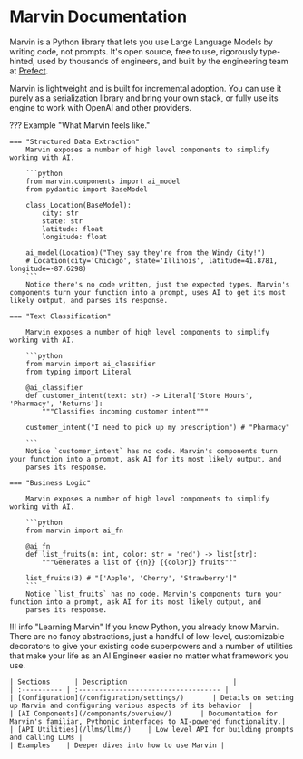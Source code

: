 # Marvin Documentation

Marvin is a Python library that lets you use Large Language Models by writing code, not prompts. It's open source,
free to use, rigorously type-hinted, used by thousands of engineers, and built by the engineering team at [Prefect](https://prefect.io).

Marvin is lightweight and is built for incremental adoption. You can use it purely as a serialization library and bring your own stack,
or fully use its engine to work with OpenAI and other providers. 

??? Example "What Marvin feels like."

    === "Structured Data Extraction"
        Marvin exposes a number of high level components to simplify working with AI. 

        ```python
        from marvin.components import ai_model
        from pydantic import BaseModel

        class Location(BaseModel):
            city: str
            state: str
            latitude: float
            longitude: float

        ai_model(Location)("They say they're from the Windy City!")
        # Location(city='Chicago', state='Illinois', latitude=41.8781, longitude=-87.6298)
        ```
        Notice there's no code written, just the expected types. Marvin's components turn your function into a prompt, uses AI to get its most likely output, and parses its response.
    
    === "Text Classification"
    
        Marvin exposes a number of high level components to simplify working with AI. 

        ```python
        from marvin import ai_classifier
        from typing import Literal

        @ai_classifier
        def customer_intent(text: str) -> Literal['Store Hours', 'Pharmacy', 'Returns']:
            """Classifies incoming customer intent"""

        customer_intent("I need to pick up my prescription") # "Pharmacy"

        ```
        Notice `customer_intent` has no code. Marvin's components turn your function into a prompt, ask AI for its most likely output, and
        parses its response.
    
    === "Business Logic"

        Marvin exposes a number of high level components to simplify working with AI. 

        ```python
        from marvin import ai_fn

        @ai_fn
        def list_fruits(n: int, color: str = 'red') -> list[str]:
            """Generates a list of {{n}} {{color}} fruits"""

        list_fruits(3) # "['Apple', 'Cherry', 'Strawberry']"
        ```
        Notice `list_fruits` has no code. Marvin's components turn your function into a prompt, ask AI for its most likely output, and
        parses its response.

!!! info "Learning Marvin"
    If you know Python, you already know Marvin. There are no fancy abstractions, just a handful of low-level, customizable decorators 
    to give your existing code superpowers and a number of utilities that make your life as an AI Engineer easier no matter
    what framework you use. 

    | Sections      | Description                          |
    | :---------- | :----------------------------------- |
    | [Configuration](/configuration/settings/)       | Details on setting up Marvin and configuring various aspects of its behavior  |
    | [AI Components](/components/overview/)       | Documentation for Marvin's familiar, Pythonic interfaces to AI-powered functionality.|
    | [API Utilities](/llms/llms/)    | Low level API for building prompts and calling LLMs |
    | Examples    | Deeper dives into how to use Marvin |